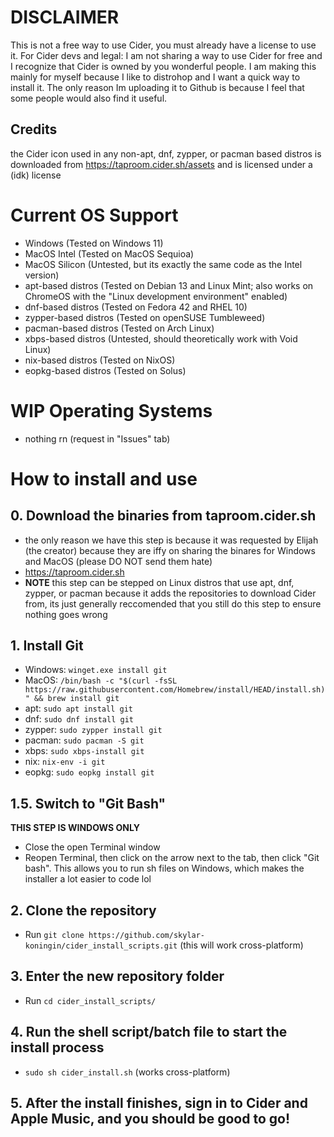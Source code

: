 # DISCLAIMER
This is not a free way to use Cider, you must already have a license to use it.
For Cider devs and legal: I am not sharing a way to use Cider for free and I recognize that Cider is owned by you wonderful people. I am making this mainly for myself because I like to distrohop and I want a quick way to install it. The only reason Im uploading it to Github is because I feel that some people would also find it useful.

## Credits
the Cider icon used in any non-apt, dnf, zypper, or pacman based distros is downloaded from https://taproom.cider.sh/assets and is licensed under a (idk) license

# Current OS Support
- Windows (Tested on Windows 11)
- MacOS Intel (Tested on MacOS Sequioa)
- MacOS Silicon (Untested, but its exactly the same code as the Intel version)
- apt-based distros (Tested on Debian 13 and Linux Mint; also works on ChromeOS with the "Linux development environment" enabled)
- dnf-based distros (Tested on Fedora 42 and RHEL 10)
- zypper-based distros (Tested on openSUSE Tumbleweed)
- pacman-based distros (Tested on Arch Linux)
- xbps-based distros (Untested, should theoretically work with Void Linux)
- nix-based distros (Tested on NixOS)
- eopkg-based distros (Tested on Solus)

# WIP Operating Systems
- nothing rn (request in "Issues" tab)

# How to install and use
## 0. Download the binaries from taproom.cider.sh
- the only reason we have this step is because it was requested by Elijah (the creator) because they are iffy on sharing the binares for Windows and MacOS (please DO NOT send them hate)
- https://taproom.cider.sh
- **NOTE** this step can be stepped on Linux distros that use apt, dnf, zypper, or pacman because it adds the repositories to download Cider from, its just generally reccomended that you still do this step to ensure nothing goes wrong

## 1. Install Git
- Windows: `winget.exe install git`
- MacOS: `/bin/bash -c "$(curl -fsSL https://raw.githubusercontent.com/Homebrew/install/HEAD/install.sh)" && brew install git`
- apt: `sudo apt install git`
- dnf: `sudo dnf install git`
- zypper: `sudo zypper install git`
- pacman: `sudo pacman -S git`
- xbps: `sudo xbps-install git`
- nix: `nix-env -i git`
- eopkg: `sudo eopkg install git`

## 1.5. Switch to "Git Bash"
**THIS STEP IS WINDOWS ONLY**
- Close the open Terminal window
- Reopen Terminal, then click on the arrow next to the tab, then click "Git bash". This allows you to run sh files on Windows, which makes the installer a lot easier to code lol

## 2. Clone the repository
- Run `git clone https://github.com/skylar-koningin/cider_install_scripts.git` (this will work cross-platform)

## 3. Enter the new repository folder
- Run `cd cider_install_scripts/`

## 4. Run the shell script/batch file to start the install process
- `sudo sh cider_install.sh` (works cross-platform)

## 5. After the install finishes, sign in to Cider and Apple Music, and you should be good to go!
